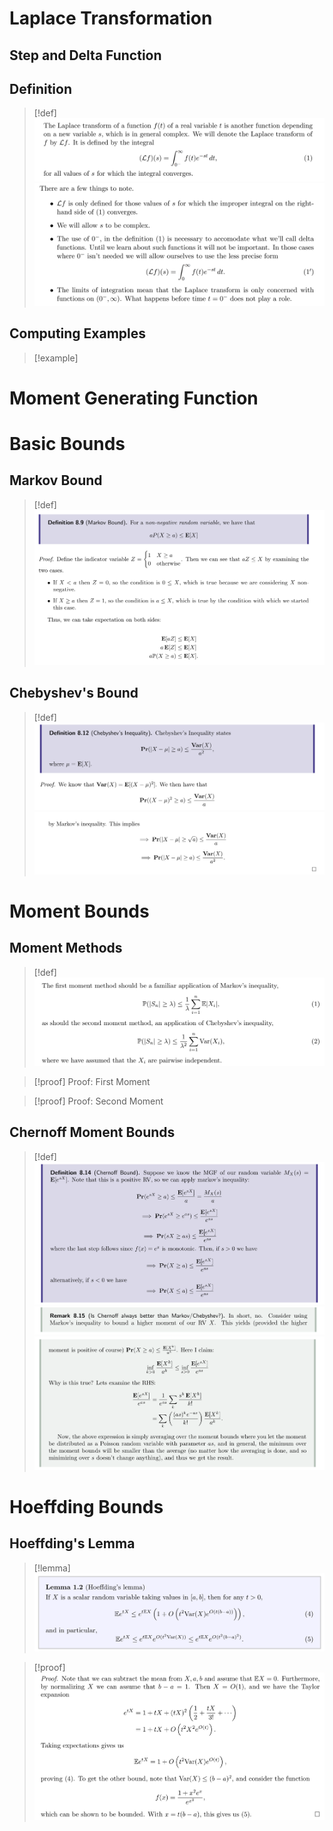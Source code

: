 # Laplace Transformation
## Step and Delta Function



## Definition
> [!def]
> ![](Concentration_Inequalities.assets/image-20240127115312776.png)![](Concentration_Inequalities.assets/image-20240127115349811.png)



## Computing Examples
> [!example]
> 



# Moment Generating Function





# Basic Bounds
## Markov Bound
> [!def]
> ![](Concentration_Inequalities.assets/image-20240126212651711.png)


## Chebyshev's Bound
> [!def]
> ![](Concentration_Inequalities.assets/image-20240126212714417.png)![](Concentration_Inequalities.assets/image-20240126212724162.png)




# Moment Bounds
## Moment Methods
> [!def]
> ![](Concentration_Inequalities.assets/image-20240126212941709.png)

> [!proof] Proof: First Moment

> [!proof] Proof: Second Moment



## Chernoff Moment Bounds
> [!def]
> ![](Concentration_Inequalities.assets/image-20240126212536464.png)![](Concentration_Inequalities.assets/image-20240126220850345.png)![](Concentration_Inequalities.assets/image-20240126220854410.png)









# Hoeffding Bounds
## Hoeffding's Lemma
> [!lemma]
> ![](Concentration_Inequalities.assets/image-20240126220124239.png)

> [!proof]
> ![](Concentration_Inequalities.assets/image-20240126220132498.png)



